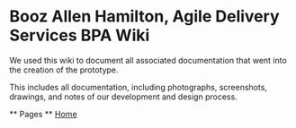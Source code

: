 # Booz Allen Hamilton, Agile Delivery Services BPA Wiki

We used this wiki to document all associated documentation that went into the creation of the prototype.

This includes all documentation, including photographs, screenshots, drawings, and notes of our development and design process.

** Pages **
[Home](./README.md)

